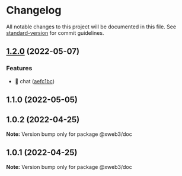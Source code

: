 # Changelog

All notable changes to this project will be documented in this file. See [standard-version](https://github.com/conventional-changelog/standard-version) for commit guidelines.

## [1.2.0](https://github.com/xweb3/web3/compare/v1.1.0...v1.2.0) (2022-05-07)


### Features

* 🎸 chat ([aefc1bc](https://github.com/xweb3/web3/commit/aefc1bcea8691093c83710652b708cd91a1b4dbd))

## 1.1.0 (2022-05-05)

## 1.0.2 (2022-04-25)

**Note:** Version bump only for package @xweb3/doc





## 1.0.1 (2022-04-25)

**Note:** Version bump only for package @xweb3/doc
